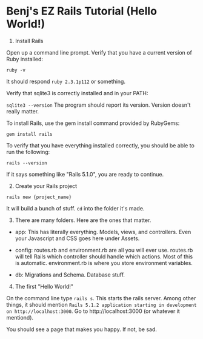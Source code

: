 # Benj's EZ Rails Tutorial (Hello World!)

1. Install Rails

Open up a command line prompt. Verify that you have a current version of Ruby installed:

`ruby -v`

It should respond `ruby 2.3.1p112` or something.

Verify that sqlite3 is correctly installed and in your PATH:

`sqlite3 --version`
The program should report its version.  Version doesn't really matter.

To install Rails, use the gem install command provided by RubyGems:

`gem install rails`

To verify that you have everything installed correctly, you should be able to run the following:

`rails --version`

If it says something like "Rails 5.1.0", you are ready to continue.

2. Create your Rails project

`rails new {project_name}`

It will build a bunch of stuff.  `cd` into the folder it's made.

3. There are many folders.  Here are the ones that matter.

* app: This has literally everything.  Models, views, and controllers.  Even your Javascript and CSS goes here under Assets.

* config: routes.rb and environment.rb are all you will ever use.  routes.rb will tell Rails which controller should handle which actions.  Most of this is automatic.  environment.rb is where you store environment variables.

* db: Migrations and Schema.  Database stuff.

4. The first "Hello World!"

On the command line type `rails s`.  This starts the rails server.  Among other things, it should mention `Rails 5.1.2 application starting in development on http://localhost:3000`.  Go to http://localhost:3000 (or whatever it mentiond).

You should see a page that makes you happy.  If not, be sad.
